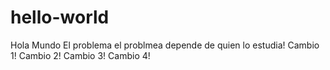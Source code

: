 # hello-world
Hola Mundo
El problema el problmea depende de quien lo estudia!
Cambio 1!
Cambio 2!
Cambio 3!
Cambio 4!
